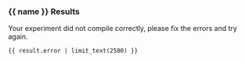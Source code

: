 ### {{ name }} Results

Your experiment did not compile correctly, please fix the errors and try again.

```
{{ result.error | limit_text(2500) }}
```
